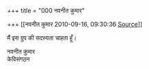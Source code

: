 +++
title = "000 नवनीत कुमार"

+++
[[नवनीत कुमार	2010-09-16, 09:30:36 [Source](https://groups.google.com/g/bvparishat/c/G3__Bwlqn-8)]]



मैं इस ग्रुप की सदस्यता चाहता हूँ।

नवनीत कुमार  
केविसंगठन


